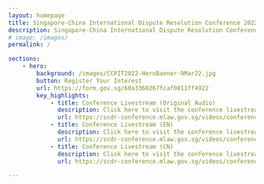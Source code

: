 ```yaml
---
layout: homepage
title: Singapore-China International Dispute Resolution Conference 2022
description: Singapore-China International Dispute Resolution Conference 2022
# image: /images/
permalink: /

sections:
    - hero:
        background: /images/CCPIT2022-HeroBanner-9Mar22.jpg
        button: Register Your Interest
        url: https://form.gov.sg/60a3368267fcaf0011ff4922
        key_highlights:
            - title: Conference Livestream (Original Audio)
              description: Click here to visit the conference livestream in Original Audio
              url: https://scdr-conference.mlaw.gov.sg/videos/conference-livestream-original-audio
            - title: Conference Livestream (EN)
              description: Click here to visit the conference livestream in English
              url: https://scdr-conference.mlaw.gov.sg/videos/conference-livestream-en
            - title: Conference Livestream (CN)
              description: Click here to visit the conference livestream in Chinese
              url: https://scdr-conference.mlaw.gov.sg/videos/conference-livestream-cn

---
```


